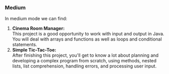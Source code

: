 ### Medium
In medium mode we can find:

 1. **Cinema Room Manager:**<br>
 This project is a good opportunity to work with input and output in Java. You will deal with arrays and functions as well as loops and conditional statements.
 2. **Simple Tic-Tac-Toe:** <br>
After finishing this project, you'll get to know a lot about planning and developing a complex program from scratch, using methods, nested lists, list comprehension, handling errors, and processing user input.
